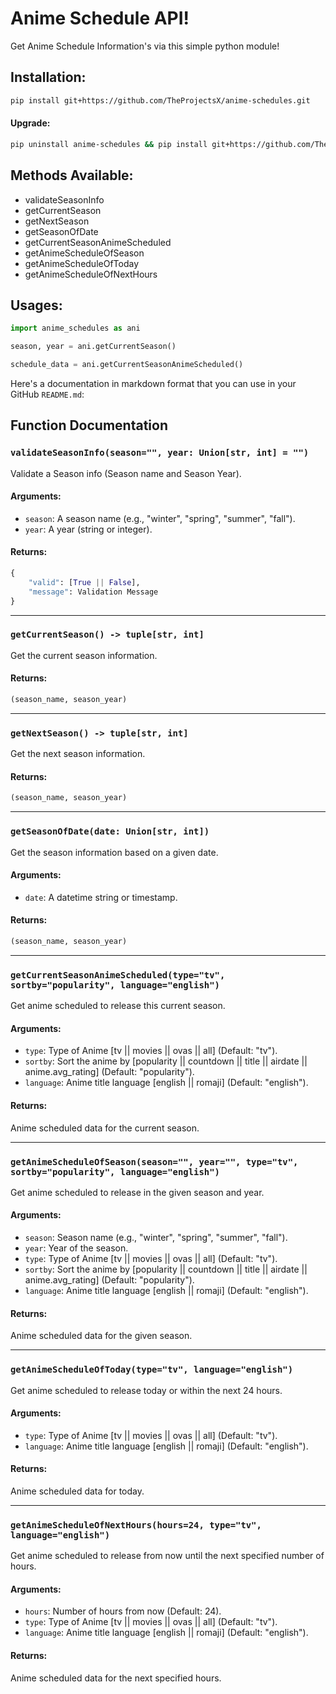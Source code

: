 # Anime Schedule API!

Get Anime Schedule Information's via this simple python module!

## Installation:

```bash
pip install git+https://github.com/TheProjectsX/anime-schedules.git
```

#### Upgrade:

```bash
pip uninstall anime-schedules && pip install git+https://github.com/TheProjectsX/anime-schedules.git
```

## Methods Available:

-   validateSeasonInfo
-   getCurrentSeason
-   getNextSeason
-   getSeasonOfDate
-   getCurrentSeasonAnimeScheduled
-   getAnimeScheduleOfSeason
-   getAnimeScheduleOfToday
-   getAnimeScheduleOfNextHours

## Usages:

```python
import anime_schedules as ani

season, year = ani.getCurrentSeason()

schedule_data = ani.getCurrentSeasonAnimeScheduled()

```

Here's a documentation in markdown format that you can use in your GitHub `README.md`:

## Function Documentation

### `validateSeasonInfo(season="", year: Union[str, int] = "")`

Validate a Season info (Season name and Season Year).

#### Arguments:

-   `season`: A season name (e.g., "winter", "spring", "summer", "fall").
-   `year`: A year (string or integer).

#### Returns:

```python
{
    "valid": [True || False],
    "message": Validation Message
}
```

---

### `getCurrentSeason() -> tuple[str, int]`

Get the current season information.

#### Returns:

```python
(season_name, season_year)
```

---

### `getNextSeason() -> tuple[str, int]`

Get the next season information.

#### Returns:

```python
(season_name, season_year)
```

---

### `getSeasonOfDate(date: Union[str, int])`

Get the season information based on a given date.

#### Arguments:

-   `date`: A datetime string or timestamp.

#### Returns:

```python
(season_name, season_year)
```

---

### `getCurrentSeasonAnimeScheduled(type="tv", sortby="popularity", language="english")`

Get anime scheduled to release this current season.

#### Arguments:

-   `type`: Type of Anime [tv || movies || ovas || all] (Default: "tv").
-   `sortby`: Sort the anime by [popularity || countdown || title || airdate || anime.avg_rating] (Default: "popularity").
-   `language`: Anime title language [english || romaji] (Default: "english").

#### Returns:

Anime scheduled data for the current season.

---

### `getAnimeScheduleOfSeason(season="", year="", type="tv", sortby="popularity", language="english")`

Get anime scheduled to release in the given season and year.

#### Arguments:

-   `season`: Season name (e.g., "winter", "spring", "summer", "fall").
-   `year`: Year of the season.
-   `type`: Type of Anime [tv || movies || ovas || all] (Default: "tv").
-   `sortby`: Sort the anime by [popularity || countdown || title || airdate || anime.avg_rating] (Default: "popularity").
-   `language`: Anime title language [english || romaji] (Default: "english").

#### Returns:

Anime scheduled data for the given season.

---

### `getAnimeScheduleOfToday(type="tv", language="english")`

Get anime scheduled to release today or within the next 24 hours.

#### Arguments:

-   `type`: Type of Anime [tv || movies || ovas || all] (Default: "tv").
-   `language`: Anime title language [english || romaji] (Default: "english").

#### Returns:

Anime scheduled data for today.

---

### `getAnimeScheduleOfNextHours(hours=24, type="tv", language="english")`

Get anime scheduled to release from now until the next specified number of hours.

#### Arguments:

-   `hours`: Number of hours from now (Default: 24).
-   `type`: Type of Anime [tv || movies || ovas || all] (Default: "tv").
-   `language`: Anime title language [english || romaji] (Default: "english").

#### Returns:

Anime scheduled data for the next specified hours.
